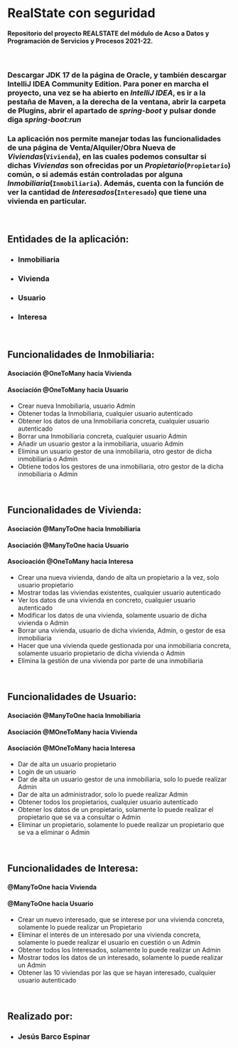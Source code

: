 # RealState con seguridad

#### Repositorio del proyecto **REALSTATE** del módulo de Acso a Datos y Programación de Servicios y Procesos 2021-22. ####

</br>

### Descargar JDK 17 de la página de Oracle, y también descargar IntelliJ IDEA Community Edition. Para poner en marcha el proyecto, una vez se ha abierto en *IntelliJ IDEA*, es ir a la pestaña de Maven, a la derecha de la ventana, abrir la carpeta de Plugins, abrir el apartado de *spring-boot* y pulsar donde diga *spring-boot:run*
### La aplicación nos permite manejar todas las funcionalidades de una página de Venta/Alquiler/Obra Nueva de *Viviendas*(`Vivienda`), en las cuales podemos consultar si dichas *Viviendas* son ofrecidas por un *Propietario*(`Propietario`) común, o si además están controladas por alguna *Inmobiliaria*(`Inmobiliaria`). Además, cuenta con la función de ver la cantidad de *Interesados*(`Interesado`) que tiene una vivienda en particular. 
</br>


## Entidades de la aplicación:
* ### Inmobiliaria
* ### Vivienda
* ### Usuario
* ### Interesa


  
</br>

## <p>Funcionalidades de Inmobiliaria:</p> ##
#### Asociación @OneToMany hacia Vivienda
#### Asociación @OneToMany hacia Usuario
* Crear nueva Inmobiliaria, usuario Admin
* Obtener todas la Inmobiliaria, cualquier usuario autenticado
* Obtener los datos de una Inmobiliaria concreta, cualquier usuario autenticado
* Borrar una Inmobiliaria concreta, cualquier usuario Admin
* Añadir un usuario gestor a la inmobiliaria, usuario Admin
* Elimina un usuario gestor de una inmobiliaria, otro gestor de dicha inmobiliaria o Admin
* Obtiene todos los gestores de una inmobiliaria, otro gestor de la dicha inmobiliaria o Admin
</br>

## <p>Funcionalidades de Vivienda:</p> ##

#### Asociación @ManyToOne hacia Inmobiliaria 
#### Asociación @ManyToOne hacia Usuario
#### Asocioación @OneToMany hacia Interesa
* Crear una nueva vivienda, dando de alta un propietario a la vez, solo usuario propietario
* Mostrar todas las viviendas existentes, cualquier usuario autenticado
* Ver los datos de una vivienda en concreto, cualquier usuario autenticado
* Modificar los datos de una vivienda, solamente usuario de dicha vivienda o Admin
* Borrar una vivienda, usuario de dicha vivienda, Admin, o gestor de esa inmobiliaria
* Hacer que una vivienda quede gestionada por una inmobiliaria concreta, solamente usuario propietario de dicha vivienda o Admin
* Elimina la gestión de una vivienda por parte de una inmobiliaria

</br>

## <p>Funcionalidades de Usuario:</p> ##

#### Asociación @ManyToOne hacia Inmobiliaria
#### Asociación @MOneToMany hacia Vivienda
#### Asociación @MOneToMany hacia Interesa
* Dar de alta un usuario propietario
* Login de un usuario
* Dar de alta un usuario gestor de una inmobiliaria, solo lo puede realizar Admin
* Dar de alta un administrador, solo lo puede realizar Admin
* Obtener todos los propietarios, cualquier usuario autenticado
* Obtener los datos de un propietario, solamente lo puede realizar el propietario que se va a consultar o Admin
* Eliminar un propietario, solamente lo puede realizar un propietario que se va a eliminar o Admin
</br>

## <p>Funcionalidades de Interesa:</p> ##

#### @ManyToOne hacia Vivienda
#### @ManyToOne hacia Usuario


* Crear un nuevo interesado, que se interese por una vivienda concreta, solamente lo puede realizar un Propietario
* Eliminar el interés de un interesado por una vivienda concreta, solamente lo puede realizar el usuario en cuestión o un Admin
* Obtener todos los Interesados, solamente lo puede realizar un Admin
* Mostrar todos los datos de un interesado, solamente lo puede realizar un Admin
* Obtener las 10 viviendas por las que se hayan interesado, cualquier usuario autenticado
</br> 


## Realizado por:
* ### Jesús Barco Espinar
